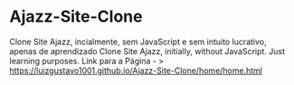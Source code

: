 # Ajazz-Site-Clone
 Clone Site Ajazz, incialmente, sem JavaScript e sem intuito lucrativo, apenas de aprendizado
 Clone Site Ajazz, initially, without JavaScript. Just learning purposes.
Link para a Página - > https://luizgustavo1001.github.io/Ajazz-Site-Clone/home/home.html
